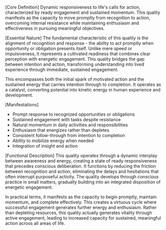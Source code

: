 [Core Definition]
Dynamic responsiveness to life's calls for action, characterized by ready engagement and sustained momentum. This quality manifests as the capacity to move promptly from recognition to action, overcoming internal resistance while maintaining enthusiasm and effectiveness in pursuing meaningful objectives.

[Essential Nature]
The fundamental characteristic of this quality is the alignment of recognition and response - the ability to act promptly when opportunity or obligation presents itself. Unlike mere speed or impulsiveness, it represents a cultivated readiness that combines clear perception with energetic engagement. This quality bridges the gap between intention and action, transforming understanding into lived experience through immediate, sustained engagement.

This encompasses both the initial spark of motivated action and the sustained energy that carries intention through to completion. It operates as a catalyst, converting potential into kinetic energy in human experience and development.

[Manifestations]
- Prompt response to recognized opportunities or obligations
- Sustained engagement with tasks despite resistance
- Natural momentum in daily activities and responsibilities
- Enthusiasm that energizes rather than depletes
- Consistent follow-through from intention to completion
- Ability to mobilize energy when needed
- Integration of insight and action

[Functional Description]
This quality operates through a dynamic interplay between awareness and energy, creating a state of ready responsiveness that precedes conscious deliberation. It functions by reducing the friction between recognition and action, eliminating the delays and hesitations that often interrupt purposeful activity. The quality develops through conscious practice in small matters, gradually building into an integrated disposition of energetic engagement.

In practical terms, it manifests as the capacity to begin promptly, maintain momentum, and complete effectively. This creates a virtuous cycle where successful engagement generates further energy and enthusiasm. Rather than depleting resources, this quality actually generates vitality through active engagement, leading to increased capacity for sustained, meaningful action across all areas of life.